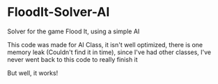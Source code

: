 # FloodIt-Solver-AI
Solver for the game Flood It, using a simple AI

This code was made for AI Class, it isn't well optimized, there is one memory leak (Couldn't find it in time), 
since I've had other classes, I've never went back to this code to really finish it

But well, it works!
